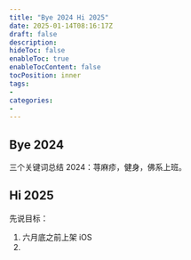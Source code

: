 ```yaml
---
title: "Bye 2024 Hi 2025"
date: 2025-01-14T08:16:17Z
draft: false
description: 
hideToc: false
enableToc: true
enableTocContent: false
tocPosition: inner
tags:
- 
categories:
- 
---
```


## Bye 2024

三个关键词总结 2024：荨麻疹，健身，佛系上班。

## Hi 2025

先说目标：

1. 六月底之前上架 iOS
2. 